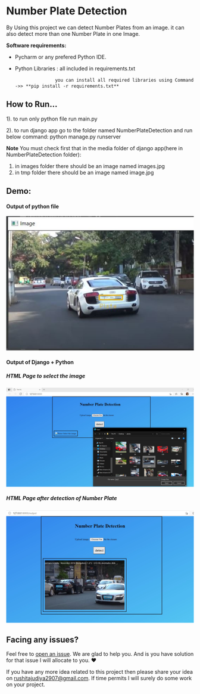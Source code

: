 # Number Plate Detection

By Using this project we can detect Number Plates from an image. it can also detect more than one Number Plate in one Image.

**Software requirements:**
- Pycharm or any prefered Python IDE.
- Python Libraries : all included in requirements.txt
                     
                     you can install all required libraries using Command ->> **pip install -r requirements.txt**

## How to Run...

1). to run only python file run main.py

2). to run django app go to the folder named NumberPlateDetection and run below command:
  python manage.py runserver

**Note**
You must check first that in the media folder of django app(here in NumberPlateDetection folder):
  1) in images folder there should be an image named images.jpg
  2) in tmp folder there should be an image named image.jpg

## Demo:
#### Output of python file
![](https://github.com/Rushit2907/Number-Plate-Detection/blob/main/Output1.JPG)

#### Output of Django + Python
##### HTML Page to select the image
![](https://github.com/Rushit2907/Number-Plate-Detection/blob/main/Output2.JPG)

##### HTML Page after detection of Number Plate
![](https://github.com/Rushit2907/Number-Plate-Detection/blob/main/Output3.JPG)

## Facing any issues?

Feel free to [open an issue](https://github.com/Rushit2907/Number-Plate-Detection/issues/new). We are glad to help you. And is you have solution for that issue I will allocate to you. ❤️ 

If you have any more idea related to this project then please share your idea on rushitajudiya2907@gmail.com. If time permits I will surely do some work on your project.
